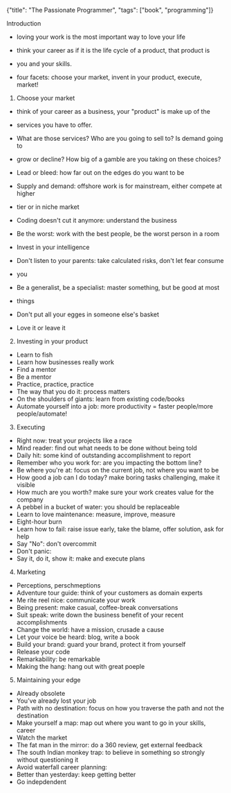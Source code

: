 {"title": "The Passionate Programmer", "tags": ["book", "programming"]}

Introduction
* loving your work is the most important way to love your life

* think your career as if it is the life cycle of a product, that product is
* you and your skills.

* four facets: choose your market, invent in your product, execute, market!

1. Choose your market
* think of your career as a business, your "product" is make up of the
* services you have to offer.

* What are those services? Who are you going to sell to? Is demand going to
* grow or decline? How big of a gamble are you taking on these choices?

* Lead or bleed: how far out on the edges do you want to be

* Supply and demand: offshore work is for mainstream, either compete at higher
* tier or in niche market

* Coding doesn't cut it anymore: understand the business

* Be the worst: work with the best people, be the worst person in a room

* Invest in your intelligence

* Don't listen to your parents: take calculated risks, don't let fear consume
* you

* Be a generalist, be a specialist: master something, but be good at most
* things

* Don't put all your egges in someone else's basket

* Love it or leave it

2. Investing in your product
* Learn to fish
* Learn how businesses really work
* Find a mentor
* Be a mentor
* Practice, practice, practice
* The way that you do it: process matters
* On the shoulders of giants: learn from existing code/books
* Automate yourself into a job: more productivity = faster people/more people/automate!

3. Executing
* Right now: treat your projects like a race
* Mind reader: find out what needs to be done without being told
* Daily hit: some kind of outstanding accomplishment to report
* Remember who you work for: are you impacting the bottom line?
* Be where you're at: focus on the current job, not where you want to be
* How good a job can I do today? make boring tasks challenging, make it visible
* How much are you worth? make sure your work creates value for the company
* A pebbel in a bucket of water: you should be replaceable
* Learn to love maintenance: measure, improve, measure
* Eight-hour burn
* Learn how to fail: raise issue early, take the blame, offer solution, ask for help
* Say "No": don't overcommit
* Don't panic:
* Say it, do it, show it: make and execute plans

4. Marketing
* Perceptions, perschmeptions
* Adventure tour guide: think of your customers as domain experts
* Me rite reel nice: communicate your work
* Being present: make casual, coffee-break conversations
* Suit speak: write down the business benefit of your recent accomplishments
* Change the world: have a mission, crusade a cause
* Let your voice be heard: blog, write a book
* Build your brand: guard your brand, protect it from yourself
* Release your code
* Remarkability: be remarkable
* Making the hang: hang out with great poeple

5. Maintaining your edge
* Already obsolete
* You've already lost your job
* Path with no destination: focus on how you traverse the path and not the destination
* Make yourself a map: map out where you want to go in your skills, career
* Watch the market
* The fat man in the mirror: do a 360 review, get external feedback
* The south Indian monkey trap: to believe in something so strongly without questioning it
* Avoid waterfall career planning:
* Better than yesterday: keep getting better
* Go indepdendent
